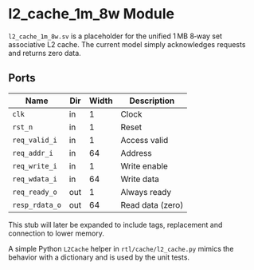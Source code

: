 # l2_cache_1m_8w Module

`l2_cache_1m_8w.sv` is a placeholder for the unified 1 MB 8‑way set associative
L2 cache. The current model simply acknowledges requests and returns zero data.

## Ports

| Name | Dir | Width | Description |
|------|-----|-------|-------------|
| `clk` | in | 1 | Clock |
| `rst_n` | in | 1 | Reset |
| `req_valid_i` | in | 1 | Access valid |
| `req_addr_i` | in | 64 | Address |
| `req_write_i` | in | 1 | Write enable |
| `req_wdata_i` | in | 64 | Write data |
| `req_ready_o` | out | 1 | Always ready |
| `resp_rdata_o` | out | 64 | Read data (zero) |

This stub will later be expanded to include tags, replacement and connection to
lower memory.

A simple Python `L2Cache` helper in `rtl/cache/l2_cache.py` mimics the
behavior with a dictionary and is used by the unit tests.
